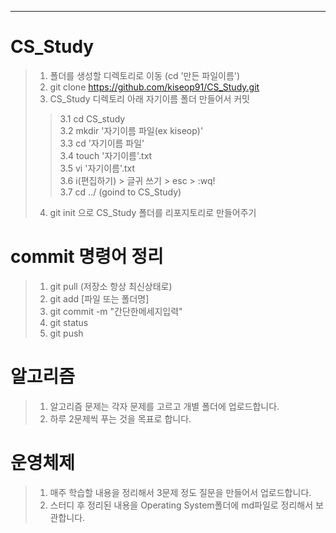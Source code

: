  ***              
# CS_Study

>1. 폴더를 생성할 디렉토리로 이동 (cd '만든 파일이름')
>2. git clone https://github.com/kiseop91/CS_Study.git 
>3. CS_Study 디렉토리 아래 자기이름 폴더 만들어서 커밋
>> 3.1 cd CS_study  
>> 3.2 mkdir '자기이름 파일(ex kiseop)'  
>> 3.3 cd '자기이름 파일'  
>> 3.4 touch '자기이름'.txt  
>> 3.5 vi '자기이름'.txt  
>> 3.6 i(편집하기) > 글귀 쓰기 > esc > :wq!  
>> 3.7 cd ../ (goind to CS_Study)  
>4. git init 으로 CS_Study 폴더를 리포지토리로 만들어주기 
# commit 명령어 정리

>1. git pull  (저장소 항상 최신상태로) 
>2. git add [파일 또는 폴더명]        
>3. git commit -m "간단한메세지입력"  
>4. git status                    
>5. git push                       

# 알고리즘
>1. 알고리즘 문제는 각자 문제를 고르고 개별 폴더에 업로드합니다.
>2. 하루 2문제씩 푸는 것을 목표로 합니다.
 
# 운영체제

>1. 매주 학습할 내용을 정리해서 3문제 정도 질문을 만들어서 업로드합니다.
>2. 스터디 후 정리된 내용을 Operating System폴더에 md파일로 정리해서 보관합니다.
